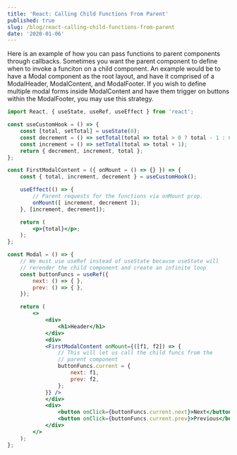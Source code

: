 ```yaml
---
title: 'React: Calling Child Functions From Parent'
published: true
slug: /blog/react-calling-child-functions-from-parent
date: '2020-01-06'
---
```


Here is an example of how you can pass functions to parent components through callbacks. Sometimes you want the parent
component to define when to invoke a funciton on a child component. An example would be to have a Modal component as the
root layout, and have it comprised of a ModalHeader, ModalContent, and ModalFooter. If you wish to define multiple modal
forms inside ModalContent and have them trigger on buttons within the ModalFooter, you may use this strategy.

```jsx
import React, { useState, useRef, useEffect } from 'react';

const useCustomHook = () => {
    const [total, setTotal] = useState(0);
    const decrement = () => setTotal(total => total > 0 ? total - 1 : 0);
    const increment = () => setTotal(total => total + 1);
    return { decrement, increment, total };
};

const FirstModalContent = ({ onMount = () => {} }) => {
    const { total, increment, decrement } = useCustomHook();

    useEffect(() => {
        // Parent requests for the functions via onMount prop.
        onMount([ increment, decrement ]);
    }, [increment, decrement]);

    return (
        <p>{total}</p>;
    );
};

const Modal = () => {
    // We must use useRef instead of useState because useState will
    // rerender the child component and create an infinite loop
    const buttonFuncs = useRef({
        next: () => { },
        prev: () => { },
    });

    return (
        <>
            <div>
                <h1>Header</h1>
            </div>
            <div>
            <FirstModalContent onMount={([f1, f2]) => {
                // This will let us call the child funcs from the
                // parent component
                buttonFuncs.current = {
                    next: f1,
                    prev: f2,
                };
            }} />
            </div>
            <div>
                <button onClick={buttonFuncs.current.next}>Next</button>
                <button onClick={buttonFuncs.current.prev}>Previous</button>
            </div>
        </>
    );
};

```

